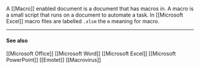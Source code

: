A [[Macro]] enabled document is a document that has macros in.  A macro is a small script that runs on a document to automate a task. In [[Microsoft Excel]] macro files are labelled `.xlsm`  the `m` meaning for macro.

---
#### See also
[[Microsoft Office]]
[[Microsoft Word]]
[[Microsoft Excel]]
[[Microsoft PowerPoint]]
[[Emotet]]
[[Macrovirus]]